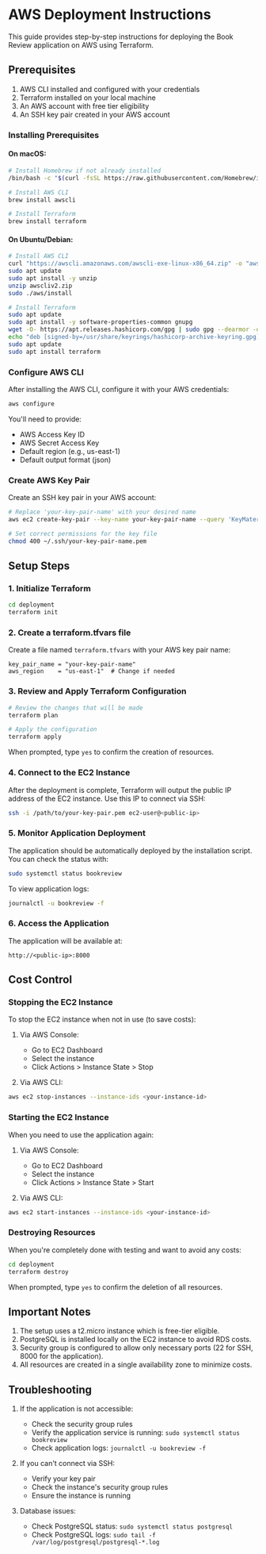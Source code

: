 # AWS Deployment Instructions

This guide provides step-by-step instructions for deploying the Book Review application on AWS using Terraform.

## Prerequisites

1. AWS CLI installed and configured with your credentials
2. Terraform installed on your local machine
3. An AWS account with free tier eligibility
4. An SSH key pair created in your AWS account

### Installing Prerequisites

#### On macOS:
```bash
# Install Homebrew if not already installed
/bin/bash -c "$(curl -fsSL https://raw.githubusercontent.com/Homebrew/install/HEAD/install.sh)"

# Install AWS CLI
brew install awscli

# Install Terraform
brew install terraform
```

#### On Ubuntu/Debian:
```bash
# Install AWS CLI
curl "https://awscli.amazonaws.com/awscli-exe-linux-x86_64.zip" -o "awscliv2.zip"
sudo apt update
sudo apt install -y unzip
unzip awscliv2.zip
sudo ./aws/install

# Install Terraform
sudo apt update
sudo apt install -y software-properties-common gnupg
wget -O- https://apt.releases.hashicorp.com/gpg | sudo gpg --dearmor -o /usr/share/keyrings/hashicorp-archive-keyring.gpg
echo "deb [signed-by=/usr/share/keyrings/hashicorp-archive-keyring.gpg] https://apt.releases.hashicorp.com $(lsb_release -cs) main" | sudo tee /etc/apt/sources.list.d/hashicorp.list
sudo apt update
sudo apt install terraform
```

### Configure AWS CLI

After installing the AWS CLI, configure it with your AWS credentials:

```bash
aws configure
```

You'll need to provide:
- AWS Access Key ID
- AWS Secret Access Key
- Default region (e.g., us-east-1)
- Default output format (json)

### Create AWS Key Pair

Create an SSH key pair in your AWS account:

```bash
# Replace 'your-key-pair-name' with your desired name
aws ec2 create-key-pair --key-name your-key-pair-name --query 'KeyMaterial' --output text > ~/.ssh/your-key-pair-name.pem

# Set correct permissions for the key file
chmod 400 ~/.ssh/your-key-pair-name.pem
```

## Setup Steps

### 1. Initialize Terraform

```bash
cd deployment
terraform init
```

### 2. Create a terraform.tfvars file

Create a file named `terraform.tfvars` with your AWS key pair name:

```hcl
key_pair_name = "your-key-pair-name"
aws_region    = "us-east-1"  # Change if needed
```

### 3. Review and Apply Terraform Configuration

```bash
# Review the changes that will be made
terraform plan

# Apply the configuration
terraform apply
```

When prompted, type `yes` to confirm the creation of resources.

### 4. Connect to the EC2 Instance

After the deployment is complete, Terraform will output the public IP address of the EC2 instance. Use this IP to connect via SSH:

```bash
ssh -i /path/to/your-key-pair.pem ec2-user@<public-ip>
```

### 5. Monitor Application Deployment

The application should be automatically deployed by the installation script. You can check the status with:

```bash
sudo systemctl status bookreview
```

To view application logs:

```bash
journalctl -u bookreview -f
```

### 6. Access the Application

The application will be available at:
```
http://<public-ip>:8000
```

## Cost Control

### Stopping the EC2 Instance

To stop the EC2 instance when not in use (to save costs):

1. Via AWS Console:
   - Go to EC2 Dashboard
   - Select the instance
   - Click Actions > Instance State > Stop

2. Via AWS CLI:
```bash
aws ec2 stop-instances --instance-ids <your-instance-id>
```

### Starting the EC2 Instance

When you need to use the application again:

1. Via AWS Console:
   - Go to EC2 Dashboard
   - Select the instance
   - Click Actions > Instance State > Start

2. Via AWS CLI:
```bash
aws ec2 start-instances --instance-ids <your-instance-id>
```

### Destroying Resources

When you're completely done with testing and want to avoid any costs:

```bash
cd deployment
terraform destroy
```

When prompted, type `yes` to confirm the deletion of all resources.

## Important Notes

1. The setup uses a t2.micro instance which is free-tier eligible.
2. PostgreSQL is installed locally on the EC2 instance to avoid RDS costs.
3. Security group is configured to allow only necessary ports (22 for SSH, 8000 for the application).
4. All resources are created in a single availability zone to minimize costs.

## Troubleshooting

1. If the application is not accessible:
   - Check the security group rules
   - Verify the application service is running: `sudo systemctl status bookreview`
   - Check application logs: `journalctl -u bookreview -f`

2. If you can't connect via SSH:
   - Verify your key pair
   - Check the instance's security group rules
   - Ensure the instance is running

3. Database issues:
   - Check PostgreSQL status: `sudo systemctl status postgresql`
   - Check PostgreSQL logs: `sudo tail -f /var/log/postgresql/postgresql-*.log`
